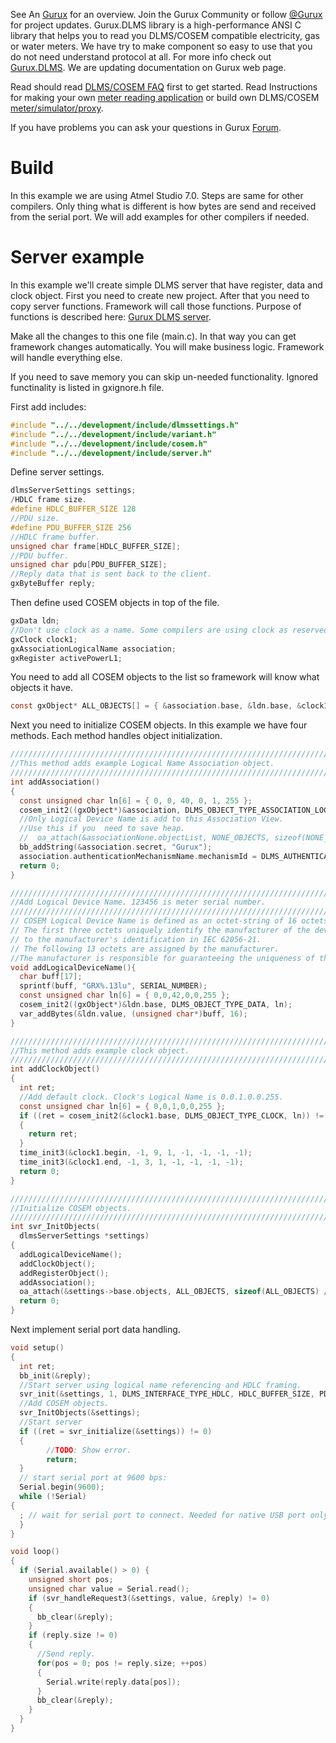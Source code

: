 See An [Gurux](http://www.gurux.org/ "Gurux") for an overview.
Join the Gurux Community or follow [@Gurux](https://twitter.com/guruxorg "@Gurux") for project updates.
Gurux.DLMS library is a high-performance ANSI C library that helps you to read you DLMS/COSEM compatible electricity, gas or water meters. We have try to make component so easy to use that you do not need understand protocol at all.
For more info check out [Gurux.DLMS](http://www.gurux.fi/index.php?q=Gurux.DLMS "Gurux.DLMS").
We are updating documentation on Gurux web page. 

Read should read [DLMS/COSEM FAQ](http://www.gurux.org/index.php?q=DLMSCOSEMFAQ) first to get started. Read Instructions for making your own [meter reading application](http://www.gurux.org/index.php?q=DLMSIntro) or build own 
DLMS/COSEM [meter/simulator/proxy](http://www.gurux.org/index.php?q=OwnDLMSMeter).

If you have problems you can ask your questions in Gurux [Forum](http://www.gurux.org/forum).


Build
=========================== 

In this example we are using Atmel Studio 7.0. Steps are same for other compilers. Only thing what is different is how bytes are send and received from the serial port.
We will add examples for other compilers if needed. 

Server example
=========================== 
In this example we'll create simple DLMS server that have register, data and clock object.
First you need to create new project. After that you need to copy server functions.
Framework will call those functions. Purpose of functions is described here:
[Gurux DLMS server](http://gurux.fi/Gurux.DLMS.Server "Gurux DLMS server").

Make all the changes to this one file (main.c). In that way you can get framework changes automatically. You will make business logic.
Framework will handle everything else.

If you need to save memory you can skip un-needed functionality. Ignored functinality is listed in gxignore.h file. 

First add includes:

```c
#include "../../development/include/dlmssettings.h"
#include "../../development/include/variant.h"
#include "../../development/include/cosem.h"
#include "../../development/include/server.h"
```

Define server settings.
```c
dlmsServerSettings settings;
/HDLC frame size.
#define HDLC_BUFFER_SIZE 128
//PDU size.
#define PDU_BUFFER_SIZE 256
//HDLC frame buffer.
unsigned char frame[HDLC_BUFFER_SIZE];
//PDU buffer.
unsigned char pdu[PDU_BUFFER_SIZE];
//Reply data that is sent back to the client.
gxByteBuffer reply;
```

Then define used COSEM objects in top of the file.

```c
gxData ldn;
//Don't use clock as a name. Some compilers are using clock as reserved word.
gxClock clock1;
gxAssociationLogicalName association;
gxRegister activePowerL1;
```

You need to add all COSEM objects to the list so framework will know what objects it have. 

```c
const gxObject* ALL_OBJECTS[] = { &association.base, &ldn.base, &clock1.base, &activePowerL1.base };
```

Next you need to initialize COSEM objects. In this example we have four methods. Each method handles object initialization.

```c
///////////////////////////////////////////////////////////////////////
//This method adds example Logical Name Association object.
///////////////////////////////////////////////////////////////////////
int addAssociation()
{
  const unsigned char ln[6] = { 0, 0, 40, 0, 1, 255 };
  cosem_init2((gxObject*)&association, DLMS_OBJECT_TYPE_ASSOCIATION_LOGICAL_NAME, ln);
  //Only Logical Device Name is add to this Association View.
  //Use this if you  need to save heap.
  //  oa_attach(&associationNone.objectList, NONE_OBJECTS, sizeof(NONE_OBJECTS) / sizeof(NONE_OBJECTS[0]));
  bb_addString(&association.secret, "Gurux");
  association.authenticationMechanismName.mechanismId = DLMS_AUTHENTICATION_NONE;
  return 0;
}

///////////////////////////////////////////////////////////////////////
//Add Logical Device Name. 123456 is meter serial number.
///////////////////////////////////////////////////////////////////////
// COSEM Logical Device Name is defined as an octet-string of 16 octets.
// The first three octets uniquely identify the manufacturer of the device and it corresponds
// to the manufacturer's identification in IEC 62056-21.
// The following 13 octets are assigned by the manufacturer.
//The manufacturer is responsible for guaranteeing the uniqueness of these octets.
void addLogicalDeviceName(){
  char buff[17];
  sprintf(buff, "GRX%.13lu", SERIAL_NUMBER);
  const unsigned char ln[6] = { 0,0,42,0,0,255 };
  cosem_init2((gxObject*)&ldn.base, DLMS_OBJECT_TYPE_DATA, ln);
  var_addBytes(&ldn.value, (unsigned char*)buff, 16);
}

///////////////////////////////////////////////////////////////////////
//This method adds example clock object.
///////////////////////////////////////////////////////////////////////
int addClockObject()
{
  int ret;
  //Add default clock. Clock's Logical Name is 0.0.1.0.0.255.
  const unsigned char ln[6] = { 0,0,1,0,0,255 };
  if ((ret = cosem_init2(&clock1.base, DLMS_OBJECT_TYPE_CLOCK, ln)) != 0)
  {
    return ret;
  }
  time_init3(&clock1.begin, -1, 9, 1, -1, -1, -1, -1);
  time_init3(&clock1.end, -1, 3, 1, -1, -1, -1, -1);
  return 0;
}

///////////////////////////////////////////////////////////////////////
//Initialize COSEM objects.
///////////////////////////////////////////////////////////////////////
int svr_InitObjects(
  dlmsServerSettings *settings)
{
  addLogicalDeviceName();
  addClockObject();
  addRegisterObject();
  addAssociation();
  oa_attach(&settings->base.objects, ALL_OBJECTS, sizeof(ALL_OBJECTS) / sizeof(ALL_OBJECTS[0]));
  return 0;
}
```

Next implement serial port data handling.

```c
void setup() 
{
  int ret;
  bb_init(&reply);
  //Start server using logical name referencing and HDLC framing.
  svr_init(&settings, 1, DLMS_INTERFACE_TYPE_HDLC, HDLC_BUFFER_SIZE, PDU_BUFFER_SIZE, frame, HDLC_BUFFER_SIZE, pdu, PDU_BUFFER_SIZE);
  //Add COSEM objects.
  svr_InitObjects(&settings);
  //Start server
  if ((ret = svr_initialize(&settings)) != 0)
  {
		//TODO: Show error.
		return;
  }
  // start serial port at 9600 bps:
  Serial.begin(9600);
  while (!Serial) 
{
  ; // wait for serial port to connect. Needed for native USB port only
  }
}

void loop() 
{
  if (Serial.available() > 0) {
    unsigned short pos;
    unsigned char value = Serial.read();
    if (svr_handleRequest3(&settings, value, &reply) != 0)
    {
      bb_clear(&reply);
    }
    if (reply.size != 0)
    {
      //Send reply.
      for(pos = 0; pos != reply.size; ++pos)
      {
        Serial.write(reply.data[pos]);
      }
      bb_clear(&reply);
    }
  }
}

```